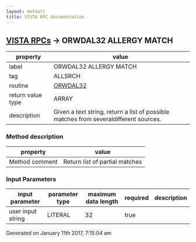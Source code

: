 ```yaml
---
layout: default
title: VISTA RPC documentation
---
```




## [VISTA RPCs](TableOfContent.md) &#8594; ORWDAL32 ALLERGY MATCH 

 property | value 
--- | --- 
 label | ORWDAL32 ALLERGY MATCH
 tag | ALLSRCH
 routine | [ORWDAL32](http://code.osehra.org/dox/Routine_ORWDAL32_source.html)
 return value type | ARRAY
 description | Given a text string, return a list of possible matches from severaldifferent sources.


### Method description

 property | value 
--- | --- 
 Method comment | Return list of partial matches  

### Input Parameters

| input parameter | parameter type | maximum data length | required | description | 
| --- | --- | --- | --- | --- | 
| user input string | LITERAL | 32 | true |  | 




 Generated on January 11th 2017, 7:15:04 am